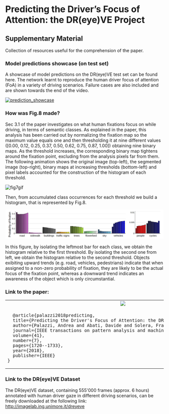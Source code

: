 # Predicting the Driver’s Focus of Attention: the DR(eye)VE Project

## Supplementary Material

Collection of resources useful for the comprehension of the paper.

### Model predictions showcase (on test set)

A showcase of model predictions on the DR(eye)VE test set can be found here. The network learnt to reproduce the human driver focus of attention (FoA) in a variety of driving scenarios. Failure cases are also included and are shown towards the end of the video.

[![prediction_showcase](https://img.youtube.com/vi/GKjzOcwoc68/0.jpg)](https://www.youtube.com/watch?v=GKjzOcwoc68)

### How was Fig.8 made?
Sec 3.1 of the paper investigates on what human fixations focus on 
while driving, in terms of semantic classes. As explained in the paper,
this analysis has been carried out by normalizing the fixation map
so the maximum value equals one and then thresholding it at nine
different values ([0.00, 0.12, 0.25, 0.37, 0.50, 0.62, 0.75, 0.87, 1.00])
obtaining nine binary maps. As the threshold increases, the corresponding
binary map tightens around the fixation point, excluding from the 
analysis pixels far from them.
The following animation shows the original image (top-left), the segmented
image (top-right), binary maps at increasing thresholds (bottom-left) and 
pixel labels accounted for the construction of the histogram of each threshold.

![fig7gif](https://media.giphy.com/media/l378jbMUMxdQ4Hlza/giphy.gif "fig7gif")
 
Then, from accumulated class occurrences for each threshold we build a 
histogram, that is represented by Fig.8.

![fig7](img/fig7.png "fig7")

In this figure, by isolating the leftmost bar for each class, we obtain 
the histogram relative to the first threshold. By isolating the second one from 
left, we obtain the histogram relative to the second threshold.
Objects exibiting upward trends (e.g. road, vehicles, pedestrians) indicate that
when assigned to a non-zero probability of fixation, they are likely to be
the actual focus of the fixation point, whereas a downward trend indicates
an awareness of the object which is only circumstantial.

### Link to the paper: 
<p align="center">
 <table>
  <tr>
  <td align="center"><a href="https://arxiv.org/abs/1705.03854" target="_blank"><img src="https://github.com/ndrplz/dreyeve/blob/master/img/paper_thumb.png" width="200px"/></a></td>
  </tr>
  <tr>
  <td><pre>  @article{palazzi2018predicting,
  title={Predicting the Driver's Focus of Attention: the DR (eye) VE Project},
  author={Palazzi, Andrea and Abati, Davide and Solera, Francesco and Cucchiara, Rita},
  journal={IEEE transactions on pattern analysis and machine intelligence},
  volume={41},
  number={7},
  pages={1720--1733},
  year={2018},
  publisher={IEEE}
}</pre></td>
  </tr>
</table> 
</p>

### Link to the DR(eye)VE Dataset

The DR(eye)VE dataset, containing 555'000 frames (approx. 6 hours) annotated with human driver gaze in different driving scenarios, can be freely downloaded at the following link: http://imagelab.ing.unimore.it/dreyeve
